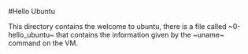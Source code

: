 #Hello Ubuntu 

This directory contains the welcome to ubuntu, there is a file called ~0-hello_ubuntu~ that contains the information given by the ~uname~ command on the VM.
